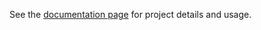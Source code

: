 See the [documentation page](http://entagen.github.com/jenkins-build-per-branch/) for project details and usage.